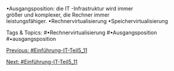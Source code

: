 •Ausgangsposition: die IT -Infrastruktur wird immer                     
größer und komplexer, die Rechner immer                  
leistungsfähiger.
•Rechnervirtualisierung
•Speichervirtualisierung

   Tags & Topics:
   #•Rechnervirtualisierung
   #•Ausgangsposition
   #•ausgangsposition

[Previous: #Einführung-IT-Teil5_11](Einführung-IT-Teil5_11.md)

[Next: #Einführung-IT-Teil5_11](Einführung-IT-Teil5_11.md)